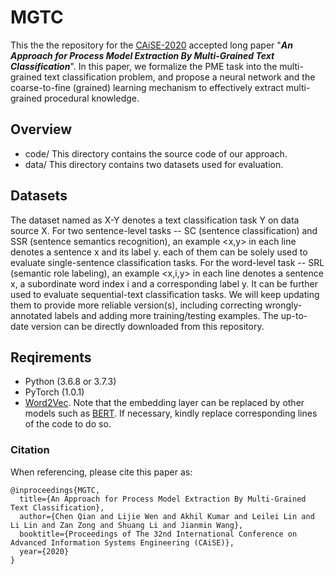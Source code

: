 # MGTC

This the the repository for the [CAiSE-2020](http://caise20.imag.fr) accepted long paper "***An Approach for Process Model Extraction By Multi-Grained Text Classification***". In this paper, we formalize the PME task into the multi-grained text classification problem, and propose a neural network and the coarse-to-fine (grained) learning mechanism to effectively extract multi-grained procedural knowledge.


## Overview
- code/ 
  This directory contains the source code of our approach.
- data/ 
  This directory contains two datasets used for evaluation.


## Datasets
The dataset named as X-Y denotes a text classification task Y on data source X. For two sentence-level tasks -- SC (sentence classification) and SSR (sentence semantics recognition), an example <x,y> in each line denotes a sentence x and its label y. each of them can be solely used to evaluate single-sentence classification tasks. For the word-level task -- SRL (semantic role labeling), an example <x,i,y> in each line denotes a sentence x, a subordinate word index i and a corresponding label y. It can be further used to evaluate sequential-text classification tasks. We will keep updating them to provide more reliable version(s), including correcting wrongly-annotated labels and adding more training/testing examples. The up-to-date version can be directly downloaded from this repository.


## Reqirements
* Python (3.6.8 or 3.7.3)
* PyTorch (1.0.1) 
* [Word2Vec](https://radimrehurek.com/gensim/models/word2vec.html). Note that the embedding layer can be replaced by other models such as [BERT](https://github.com/google-research/bert). If necessary, kindly replace corresponding lines of the code to do so.


### Citation
When referencing, please cite this paper as:

```
@inproceedings{MGTC,
  title={An Approach for Process Model Extraction By Multi-Grained Text Classification},
  author={Chen Qian and Lijie Wen and Akhil Kumar and Leilei Lin and Li Lin and Zan Zong and Shuang Li and Jianmin Wang},
  booktitle={Proceedings of The 32nd International Conference on Advanced Information Systems Engineering (CAiSE)},
  year={2020}
}
```


